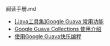 阅读手册.md

- [[Java工具集]Google Guava 常用功能](http://blog.csdn.net/aya19880214/article/details/50549979)
- [Google Guava Collections 使用介绍](https://www.ibm.com/developerworks/cn/java/j-lo-googlecollection/)
- [使用Google Guava快乐编程](https://www.jianshu.com/p/97778b21bd00)